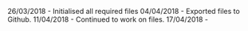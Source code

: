26/03/2018 - Initialised all required files
04/04/2018 - Exported files to Github. 
11/04/2018 - Continued to work on files.
17/04/2018 - 
